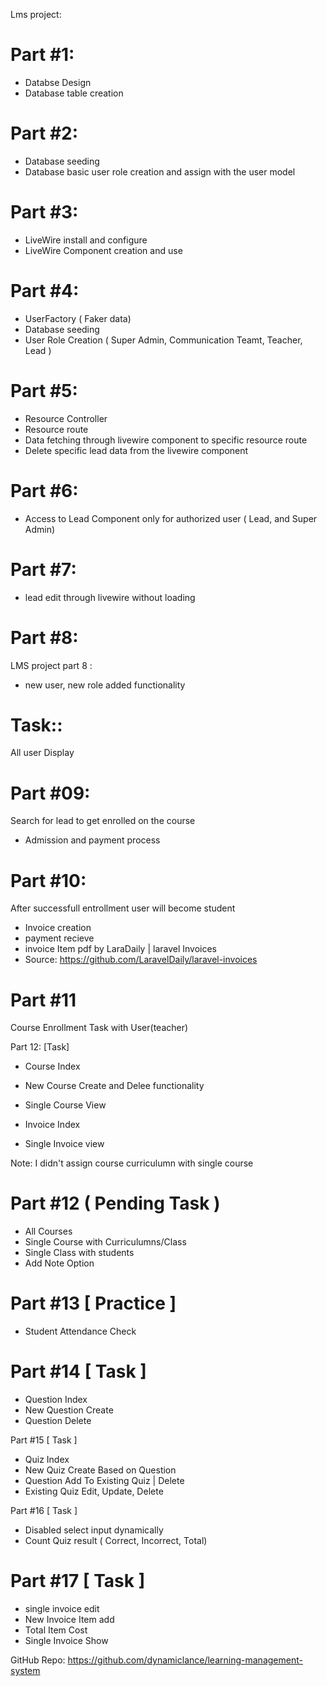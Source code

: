 Lms project:

Part #1:
=====
- Databse Design
- Database table creation

Part #2:
======
- Database seeding
- Database basic user role creation and assign with the user model

Part #3:
======
- LiveWire install and configure
- LiveWire Component creation and use



Part #4:
======

- UserFactory ( Faker data)
- Database seeding
- User Role Creation ( Super Admin, Communication Teamt, Teacher, Lead )

Part #5:
======

- Resource Controller
- Resource route
- Data fetching through livewire component to specific resource route
- Delete specific lead data from the livewire component

Part #6:
======

- Access to Lead Component only for authorized user ( Lead, and Super Admin)



Part #7:
======

- lead edit through livewire without loading

Part #8:
======

LMS project  part 8 :
- new user, new role added functionality 

Task::
=====
All user Display

Part #09:
=======
Search for lead to get enrolled on the course

- Admission  and payment process

Part #10:
======

After successfull entrollment user will become student

- Invoice creation
- payment recieve
- invoice Item pdf by LaraDaily | laravel Invoices 
- Source:  https://github.com/LaravelDaily/laravel-invoices

Part #11
======

Course Enrollment Task with User(teacher)

Part 12: [Task]

- Course Index
- New Course Create and Delee functionality
- Single Course View

- Invoice Index
- Single Invoice view

Note: I didn't assign course  curriculumn with single course 

Part #12 ( Pending Task )
=====
- All Courses
- Single Course with Curriculumns/Class
- Single Class with students 
- Add Note Option

Part #13 [ Practice ]
===============
- Student Attendance Check 


 Part #14  [ Task ]
=========================

- Question Index
- New Question Create
- Question Delete

 Part #15  [ Task ]

- Quiz Index
- New Quiz Create Based on Question
- Question Add To Existing Quiz | Delete
- Existing Quiz Edit, Update, Delete

 Part #16  [ Task ]

- Disabled select input dynamically
- Count Quiz result ( Correct, Incorrect, Total)


 Part #17  [ Task ]
===============================

- single invoice edit
- New Invoice Item add
- Total Item Cost
- Single Invoice Show

GitHub Repo: https://github.com/dynamiclance/learning-management-system
